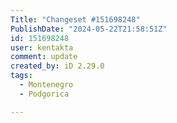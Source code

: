 ```yaml
---
Title: "Changeset #151698248"
PublishDate: "2024-05-22T21:58:51Z"
id: 151698248
user: kentakta
comment: update
created_by: iD 2.29.0
tags:
  - Montenegro
  - Podgorica

---
```

